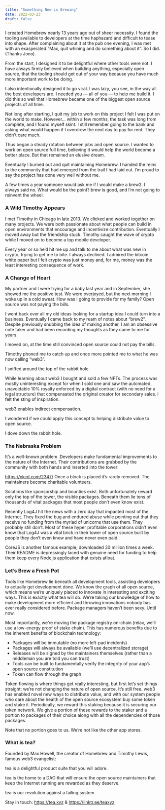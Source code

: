 ```yaml
---
title: "Something New is Brewing"
date: 2022-03-23
draft: false
---
```


I created Homebrew nearly 13 years ago out of sheer necessity. I found the tooling available to developers at the time haphazard and difficult to tease into shape. After complaining about it at the pub one evening, I was met with an exasperated “Max, quit whining and do something about it”. So I did. (Thanks Jono).

From the start, I designed it to be delightful where other tools were not. I have always firmly believed when building anything, especially open source, that the tooling should get out of your way because you have much more important work to be doing.

I also intentionally designed it to go viral. I was lazy, you see, in the way all the best developers are. I needed you — all of you — to help me build it. I did this so well that Homebrew became one of the biggest open source projects of all time.

Not long after starting, I quit my job to work on this project I felt I was put on the world to make. However… within a few months, the task was long from complete, and I found myself skint. I still remember going to the bank and asking what would happen if I overdrew the next day to pay for rent. They didn’t care much.

Thus began a steady rotation between jobs and open source. I wanted to work on open source full time, believing it would help the world become a better place. But that remained an elusive dream.

Eventually I burned out and quit maintaining Homebrew. I handed the reins to the community that had emerged from the trail I had laid out. I’m proud to say the project has done very well without me.

A few times a year someone would ask me if I would make a brew2. I always said no. What would be the point? brew is good, and I’m not going to reinvent the wheel.

### A Wild Timothy Appears
I met Timothy in Chicago in late 2013. We clicked and worked together on many projects. We were both passionate about what people can build in open environments that encourage and incentivize contribution. Eventually I moved away but the friendship stuck. Timothy caught the wave of crypto while I moved on to become a top mobile developer.

Every year or so he’d hit me up and talk to me about what was new in crypto, trying to get me to bite. I always declined. I admired the bitcoin white paper but I felt crypto was just money and, for me, money was the least interesting consequence of work.

### A Change of Heart
My partner and I were trying for a baby last year and in September, she showed me the positive test. We were overjoyed, but the next morning I woke up in a cold sweat. How was I going to provide for my family? Open source was not paying the bills.

I went back over all my old ideas looking for a startup idea I could turn into a business. Eventually I came back to my ream of notes about “brew2”. Despite previously snubbing the idea of making another, I am an obsessive note taker and had been recording my thoughts as they came to me for years.

I moved on, at the time still convinced open source could not pay the bills.

Timothy phoned me to catch up and once more pointed me to what he was now calling “web3”.

I sniffed around the top of the rabbit hole.

While learning about web3 I bought and sold a few NFTs. The process was mostly uninteresting except for when I sold one and saw the automated, unavoidable 10% royalty enforced by a digital contract (with no need for a legal structure) that compensated the original creator for secondary sales. I felt the sting of inspiration.

web3 enables indirect compensation.

I wondered if we could apply this concept to helping distribute value to open source.

I dove down the rabbit hole.

### The Nebraska Problem
It’s a well-known problem. Developers make fundamental improvements to the nature of the Internet. Their contributions are grabbed by the community with both hands and inserted into the tower:


https://xkcd.com/2347/
Once a block is placed it’s rarely removed. The maintainers become charitable volunteers.

Solutions like sponsorship and bounties exist. Both unfortunately reward only the top of the tower, the visible packages. Beneath them lie tens of thousands of vital packages that most people don’t even know exist.

Recently Log4J hit the news with a zero day that impacted most of the Internet. They fixed the bug and endured abuse while pointing out that they receive no funding from the myriad of unicorns that use them. They probably still don’t. Most of these hyper profitable corporations didn’t even know that Log4J was a vital brick in their tower of open source built by people they don’t even know and have never even paid.

CoreJS is another famous example, downloaded 30 million times a week. Their README is depressingly laced with genuine need for funding to help them keep every Node.js application that exists afloat.

### Let’s Brew a Fresh Pot
Tools like Homebrew lie beneath all development tools, assisting developers to actually get development done. We know the graph of all open source, which means we’re uniquely placed to innovate in interesting and exciting ways. This is exactly what tea will do. We’re taking our knowledge of how to make development more efficient and throwing innovations nobody has ever really considered before. Package managers haven’t been sexy. Until now.

Most importantly, we’re moving the package registry on-chain (relax, we’ll use a low-energy proof of stake chain). This has numerous benefits due to the inherent benefits of blockchain technology:

* Packages will be immutable (no more left-pad incidents)
* Packages will always be available (we’ll use decentralized storage)
* Releases will be signed by the maintainers themselves (rather than a middleman you are told you can trust)
* Tools can be built to fundamentally verify the integrity of your app’s open source constitution
* Token can flow through the graph

Token flowing is where things get really interesting, but first let’s set things straight: we’re not changing the nature of open source. It’s still free. web3 has enabled novel new ways to distribute value, and with our system people who care about the health of the open source ecosystem buy some token and stake it. Periodically, we reward this staking because it is securing our token network. We give a portion of these rewards to the staker and a portion to packages of their choice along with all the dependencies of those packages.

Note that no portion goes to us. We’re not like the other app stores.

### What is tea?
Founded by Max Howell, the creator of Homebrew and Timothy Lewis, famous web3 evangelist:

tea is a delightful product suite that you will adore.

tea is the home to a DAO that will ensure the open source maintainers that keep the Internet running are rewarded as they deserve.

tea is our revolution against a failing system.

Stay in touch: https://tea.xyz & https://linktr.ee/teaxyz
